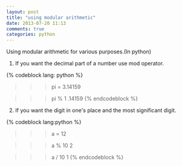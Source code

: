 ```yaml
---
layout: post
title: "using modular arithmetic"
date: 2013-07-20 11:13
comments: true
categories: python
---
```


Using modular arithmetic for various purposes.(In python)

1. If you want the decimal part of a number use mod operator.

{% codeblock lang: python %}
>>> pi = 3.14159

>>> pi % 1
    .14159
{% endcodeblock %}

2. If you want the digit in one's place and the most significant digit.

{% codeblock lang:python %}
>>> a = 12

>>> a % 10
    2

>>> a / 10
    1
{% endcodeblock %}


